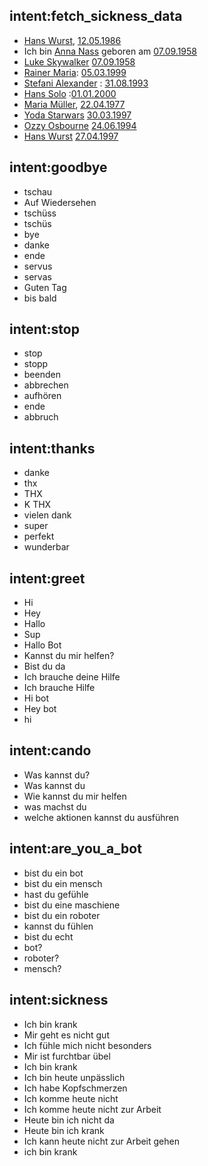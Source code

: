 ## intent:fetch_sickness_data
- [Hans Wurst](name), [12.05.1986](dob)
- Ich bin [Anna Nass](name) geboren am [07.09.1958](dob)
- [Luke Skywalker](name) [07.09.1958](dob)
- [Rainer Maria](name): [05.03.1999](dob)
- [Stefani Alexander](name) : [31.08.1993](dob)
- [Hans Solo](name) :[01.01.2000](dob)
- [Maria Müller](name), [22.04.1977](dob)
- [Yoda Starwars](name) [30.03.1997](dob)
- [Ozzy Osbourne](name) [24.06.1994](dob)
- [Hans Wurst](name) [27.04.1997](dob)

## intent:goodbye
- tschau
- Auf Wiedersehen
- tschüss
- tschüs
- bye
- danke
- ende
- servus
- servas
- Guten Tag
- bis bald

## intent:stop
- stop
- stopp
- beenden
- abbrechen
- aufhören
- ende
- abbruch

## intent:thanks
- danke
- thx
- THX
- K THX
- vielen dank
- super
- perfekt
- wunderbar

## intent:greet
- Hi
- Hey
- Hallo
- Sup
- Hallo Bot
- Kannst du mir helfen?
- Bist du da
- Ich brauche deine Hilfe
- Ich brauche Hilfe
- Hi bot
- Hey bot
- hi

## intent:cando
- Was kannst du?
- Was kannst du
- Wie kannst du mir helfen
- was machst du
- welche aktionen kannst du ausführen

## intent:are_you_a_bot
- bist du ein bot
- bist du ein mensch
- hast du gefühle
- bist du eine maschiene
- bist du ein roboter
- kannst du fühlen 
- bist du echt
- bot?
- roboter?
- mensch?

<!-- 
## intent:holiday
- Ich brauche Urlaub
- urlaub
- Urlaub
- Ich will Urlaub beantragen
- Ich will Urlaub
- Ich benötige Uralaub
- Urlaubsantrag -->

## intent:sickness
- Ich bin krank
- Mir geht es nicht gut
- Ich fühle mich nicht besonders
- Mir ist furchtbar übel
- Ich bin krank
- Ich bin heute unpässlich
- Ich habe Kopfschmerzen
- Ich komme heute nicht
- Ich komme heute nicht zur Arbeit
- Heute bin ich nicht da
- Heute bin ich krank
- Ich kann heute nicht zur Arbeit gehen
- ich bin krank
